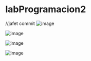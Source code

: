 # labProgramacion2
//jafet commit
![image](https://github.com/user-attachments/assets/c48abc80-f39d-4f20-bf52-db957707de31)


![image](https://github.com/user-attachments/assets/84cc3cf8-de58-483f-a8b6-0736b4af3474)

![image](https://github.com/user-attachments/assets/d1c67931-cf69-4c87-ac32-076e3253185b)

![image](https://github.com/user-attachments/assets/0f6ab61c-a5df-46e0-930d-4071e471b450)
